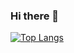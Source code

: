 ### Hi there 👋

[![Top Langs](https://github-readme-stats.vercel.app/api/top-langs/?username=NhProGamer&layout=compact&theme=cobalt)](https://github.com/anuraghazra/github-readme-stats)
<!--
**NhProGamer/NhProGamer** is a ✨ _special_ ✨ repository because its `README.md` (this file) appears on your GitHub profile.

Here are some ideas to get you started:

- 🔭 I’m currently working on ...
- 🌱 I’m currently learning ...
- 👯 I’m looking to collaborate on ...
- 🤔 I’m looking for help with ...
- 💬 Ask me about ...
- 📫 How to reach me: ...
- 😄 Pronouns: ...
- ⚡ Fun fact: ...
-->
